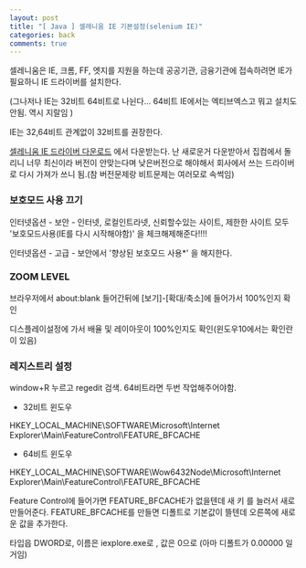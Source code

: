 ```yaml
---
layout: post
title: "[ Java ] 셀레니움 IE 기본설정(selenium IE)"
categories: back
comments: true
---
```


셀레니움은 IE, 크롬, FF, 엣지를 지원을 하는데 공공기관, 금융기관에 접속하려면 IE가 필요하니 IE 드라이버를 설치한다.

(그나저나 IE는 32비트 64비트로 나뉜다... 64비트 IE에서는 엑티브엑스고 뭐고 설치도 안됨. 역시 지랄임 )

IE는 32,64비트 관계없이 32비트를 권장한다.

[셀레니움 IE 드라이버 다운로드](https://selenium-release.storage.googleapis.com/index.html) 에서 다운받는다. 난 새로운거 다운받아서 집컴에서 돌리니 너무 최신이라 버전이 안맞는다며 낮은버전으로 해야해서 회사에서 쓰는 드라이버로 다시 가져가 쓰니 됨.(참 버전문제랑 비트문제는 여러모로 속썩임)

### 보호모드 사용 끄기

인터넷옵션 - 보안 - 인터넷, 로컬인트라넷, 신뢰할수있는 사이트, 제한한 사이트 모두 '보호모드사용(IE를 다시 시작해야함)' 을 체크해제해준다!!!!

인터넷옵션 - 고급 - 보안에서 '향상된 보호모드 사용\*' 을 해지한다.

### ZOOM LEVEL

브라우저에서 about:blank 들어간뒤에 [보기]-[확대/축소]에 들어가서 100%인지 확인

디스플레이설정에 가서 배율 및 레이아웃이 100%인지도 확인(윈도우10에서는 확인란이 있음)

### 레지스트리 설정

window+R 누르고 regedit 검색. 64비트라면 두번 작업해주어야함.

- 32비트 윈도우

HKEY_LOCAL_MACHINE\SOFTWARE\Microsoft\Internet Explorer\Main\FeatureControl\FEATURE_BFCACHE

- 64비트 윈도우

HKEY_LOCAL_MACHINE\SOFTWARE\Wow6432Node\Microsoft\Internet Explorer\Main\FeatureControl\FEATURE_BFCACHE

Feature Control에 들어가면 FEATURE_BFCACHE가 없을텐데 새 키 를 늘러서 새로 만들어준다. FEATURE_BFCACHE를 만들면 디폴트로 기본값이 뜰텐데 오른쪽에 새로운 값을 추가한다.

타입읍 DWORD로, 이름은 iexplore.exe로 , 값은 0으로 (아마 디폴트가 0.00000 일거임)
